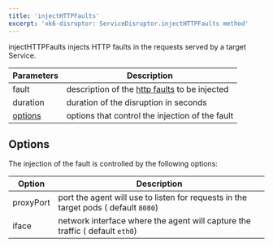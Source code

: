```yaml
---
title: 'injectHTTPFaults'
excerpt: 'xk6-disruptor: ServiceDisruptor.injectHTTPFaults method'
---
```


injectHTTPFaults injects HTTP faults in the requests served by a target Service.

| Parameters | Description |
| ---------- | ----------- |
| fault | description of the [http faults](/javascript-api/xk6-disruptor/api/faults/http) to be injected |
| duration | duration of the disruption in seconds |
| [options](#options) | options that control the injection of the fault |

## Options

The injection of the fault is controlled by the following options:

| Option | Description |
| ------ | ----------- |
| proxyPort | port the agent will use to listen for requests in the target pods ( default `8080`) |
| iface | network interface where the agent will capture the traffic ( default `eth0`) |